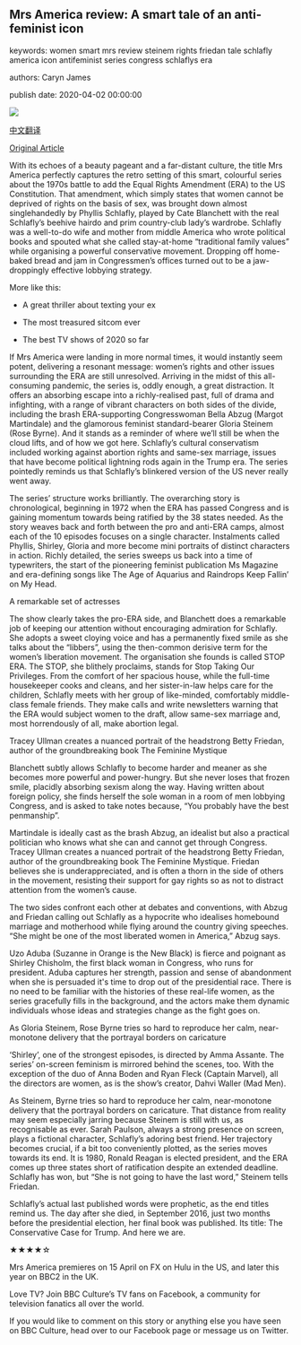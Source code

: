 ## Mrs America review: A smart tale of an anti-feminist icon

keywords: women smart mrs review steinem rights friedan tale schlafly america icon antifeminist series congress schlaflys era

authors: Caryn James

publish date: 2020-04-02 00:00:00

![](https://ichef.bbci.co.uk/wwfeatures/live/624_351/images/live/p0/88/g1/p088g1f0.jpg)

[中文翻译](Mrs%20America%20review%3A%20A%20smart%20tale%20of%20an%20anti-feminist%20icon_zh.md)

[Original Article](https://www.bbc.com/culture/story/20200402-mrs-america-review-a-smart-tale-of-an-anti-feminist-icon)

With its echoes of a beauty pageant and a far-distant culture, the title Mrs America perfectly captures the retro setting of this smart, colourful series about the 1970s battle to add the Equal Rights Amendment (ERA) to the US Constitution. That amendment, which simply states that women cannot be deprived of rights on the basis of sex, was brought down almost singlehandedly by Phyllis Schlafly, played by Cate Blanchett with the real Schlafly’s beehive hairdo and prim country-club lady’s wardrobe. Schlafly was a well-to-do wife and mother from middle America who wrote political books and spouted what she called stay-at-home “traditional family values” while organising a powerful conservative movement. Dropping off home-baked bread and jam in Congressmen’s offices turned out to be a jaw-droppingly effective lobbying strategy.

More like this:

- A great thriller about texting your ex

- The most treasured sitcom ever

- The best TV shows of 2020 so far

If Mrs America were landing in more normal times, it would instantly seem potent, delivering a resonant message: women’s rights and other issues surrounding the ERA are still unresolved. Arriving in the midst of this all-consuming pandemic, the series is, oddly enough, a great distraction. It offers an absorbing escape into a richly-realised past, full of drama and infighting, with a range of vibrant characters on both sides of the divide, including the brash ERA-supporting Congresswoman Bella Abzug (Margot Martindale) and the glamorous feminist standard-bearer Gloria Steinem (Rose Byrne). And it stands as a reminder of where we’ll still be when the cloud lifts, and of how we got here. Schlafly’s cultural conservatism included working against abortion rights and same-sex marriage, issues that have become political lightning rods again in the Trump era. The series pointedly reminds us that Schlafly’s blinkered version of the US never really went away.

The series’ structure works brilliantly. The overarching story is chronological, beginning in 1972 when the ERA has passed Congress and is gaining momentum towards being ratified by the 38 states needed. As the story weaves back and forth between the pro and anti-ERA camps, almost each of the 10 episodes focuses on a single character. Instalments called Phyllis, Shirley, Gloria and more become mini portraits of distinct characters in action. Richly detailed, the series sweeps us back into a time of typewriters, the start of the pioneering feminist publication Ms Magazine and era-defining songs like The Age of Aquarius and Raindrops Keep Fallin’ on My Head.

A remarkable set of actresses

The show clearly takes the pro-ERA side, and Blanchett does a remarkable job of keeping our attention without encouraging admiration for Schlafly. She adopts a sweet cloying voice and has a permanently fixed smile as she talks about the “libbers”, using the then-common derisive term for the women’s liberation movement. The organisation she founds is called STOP ERA. The STOP, she blithely proclaims, stands for Stop Taking Our Privileges. From the comfort of her spacious house, while the full-time housekeeper cooks and cleans, and her sister-in-law helps care for the children, Schlafly meets with her group of like-minded, comfortably middle-class female friends. They make calls and write newsletters warning that the ERA would subject women to the draft, allow same-sex marriage and, most horrendously of all, make abortion legal.

Tracey Ullman creates a nuanced portrait of the headstrong Betty Friedan, author of the groundbreaking book The Feminine Mystique

Blanchett subtly allows Schlafly to become harder and meaner as she becomes more powerful and power-hungry. But she never loses that frozen smile, placidly absorbing sexism along the way. Having written about foreign policy, she finds herself the sole woman in a room of men lobbying Congress, and is asked to take notes because, “You probably have the best penmanship”.

Martindale is ideally cast as the brash Abzug, an idealist but also a practical politician who knows what she can and cannot get through Congress. Tracey Ullman creates a nuanced portrait of the headstrong Betty Friedan, author of the groundbreaking book The Feminine Mystique. Friedan believes she is underappreciated, and is often a thorn in the side of others in the movement, resisting their support for gay rights so as not to distract attention from the women’s cause.

The two sides confront each other at debates and conventions, with Abzug and Friedan calling out Schlafly as a hypocrite who idealises homebound marriage and motherhood while flying around the country giving speeches. “She might be one of the most liberated women in America,” Abzug says.

Uzo Aduba (Suzanne in Orange is the New Black) is fierce and poignant as Shirley Chisholm, the first black woman in Congress, who runs for president. Aduba captures her strength, passion and sense of abandonment when she is persuaded it's time to drop out of the presidential race. There is no need to be familiar with the histories of these real-life women, as the series gracefully fills in the background, and the actors make them dynamic individuals whose ideas and strategies change as the fight goes on.

As Gloria Steinem, Rose Byrne tries so hard to reproduce her calm, near-monotone delivery that the portrayal borders on caricature

‘Shirley’, one of the strongest episodes, is directed by Amma Assante. The series’ on-screen feminism is mirrored behind the scenes, too. With the exception of the duo of Anna Boden and Ryan Fleck (Captain Marvel), all the directors are women, as is the show’s creator, Dahvi Waller (Mad Men).

As Steinem, Byrne tries so hard to reproduce her calm, near-monotone delivery that the portrayal borders on caricature. That distance from reality may seem especially jarring because Steinem is still with us, as recognisable as ever. Sarah Paulson, always a strong presence on screen, plays a fictional character, Schlafly’s adoring best friend. Her trajectory becomes crucial, if a bit too conveniently plotted, as the series moves towards its end. It is 1980, Ronald Reagan is elected president, and the ERA comes up three states short of ratification despite an extended deadline. Schlafly has won, but “She is not going to have the last word,” Steinem tells Friedan.

Schlafly’s actual last published words were prophetic, as the end titles remind us. The day after she died, in September 2016, just two months before the presidential election, her final book was published. Its title: The Conservative Case for Trump. And here we are.

★★★★☆

Mrs America premieres on 15 April on FX on Hulu in the US, and later this year on BBC2 in the UK.

Love TV? Join BBC Culture’s TV fans on Facebook, a community for television fanatics all over the world.

If you would like to comment on this story or anything else you have seen on BBC Culture, head over to our Facebook page or message us on Twitter.